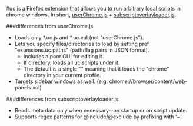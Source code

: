 #uc
is a Firefox extension that allows you to run arbitrary local scripts in chrome windows.
In short, [userChrome.js](http://userchromejs.mozdev.org/) + [subscriptoverlayloader.js](http://stashbox.org/26086/subscriptoverlayloader.js).

###differences from userChrome.js
* Loads only *.uc.js and *.uc.xul (not "userChrome.js").
* Lets you specify files/directories to load by setting pref "extensions.uc.paths"
  (path/flag pairs in JSON format).
  * includes a poor GUI for editing it.
  * If directory, loads all uc scripts under it.
  * The default is a single "<UChrm>" meaning that it loads
    the "chrome" directory in your current profile.
* Targets sidebar windows as well. (e.g. chrome://browser/content/web-panels.xul)

###differences from subscriptoverlayloader.js
* Reads meta data only when necessary--on startup or on script update.
* Supports regex patterns for @include/@exclude by prefixing with '~'.
